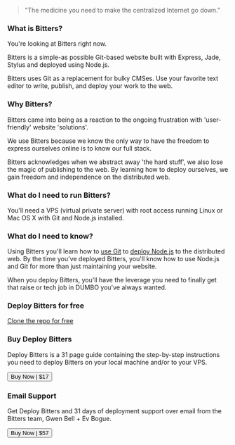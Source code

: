 > "The medicine you need to make the centralized Internet go down."

### What is Bitters?

You're looking at Bitters right now.

Bitters is a simple-as possible Git-based website built with Express, Jade, Stylus and deployed using Node.js.

Bitters uses Git as a replacement for bulky CMSes. Use your favorite text editor to write, publish, and deploy your work to the web.

### Why Bitters?

Bitters came into being as a reaction to the ongoing frustration with 'user-friendly' website 'solutions'. 

We use Bitters because we know the only way to have the freedom to express ourselves online is to know our full stack.

Bitters acknowledges when we abstract away 'the hard stuff', we also lose the magic of publishing to the web. By learning how to deploy ourselves, we gain freedom and independence on the distributed web.

### What do I need to run Bitters?

You'll need a VPS (virtual private server) with root access running Linux or Mac OS X with Git and Node.js installed.

### What do I need to know?

Using Bitters you'll learn how to [use Git](http://git.gwenbell.com) to [deploy Node.js](http://deployno.de) to the distributed web. By the time you've deployed Bitters, you'll know how to use Node.js and Git for more than just maintaining your website. 

When you deploy Bitters, you'll have the leverage you need to finally get that raise or tech job in DUMBO you've always wanted.

### Deploy Bitters for free

[Clone the repo for free](https://github.com/evbogue/bitters)

### Buy Deploy Bitters

Deploy Bitters is a 31 page guide containing the step-by-step instructions you need to deploy Bitters on your local machine and/or to your VPS.

<a href="http://evbogue.fetchapp.com/sell/ometagee/ppc"><button>Buy Now | $17</button></a>

### Email Support

Get Deploy Bitters and 31 days of deployment support over email from the Bitters team, Gwen Bell + Ev Bogue.

<a href="http://evbogue.fetchapp.com/sell/gaijurae/ppc"><button>Buy Now | $57</button></a>
